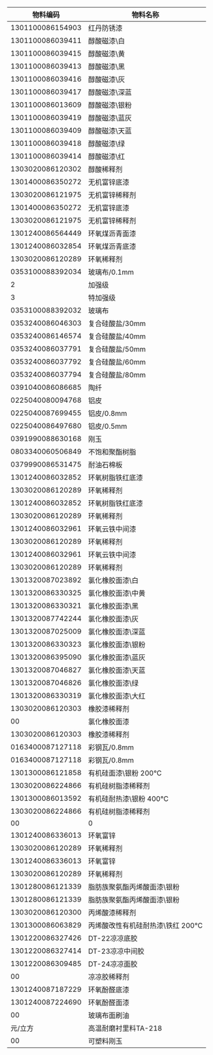 | 物料编码 | 物料名称 | 
| ------ | ------ | 
| 1301100086154903 | 红丹防锈漆 | 
| 1301100086039411 | 醇酸磁漆\白 | 
| 1301100086039415 | 醇酸磁漆\黄 | 
| 1301100086039413 | 醇酸磁漆\黑 | 
| 1301100086039416 | 醇酸磁漆\灰 | 
| 1301100086039417 | 醇酸磁漆\深蓝 | 
| 1301100086013609 | 醇酸磁漆\银粉 | 
| 1301100086039419 | 醇酸磁漆\蓝灰 | 
| 1301100086039409 | 醇酸磁漆\天蓝 | 
| 1301100086039418 | 醇酸磁漆\绿 | 
| 1301100086039414 | 醇酸磁漆\红 | 
| 1303020086120302 | 醇酸稀释剂  | 
| 1301400086350272 | 无机富锌底漆 | 
| 1303020086121975 | 无机富锌稀释剂 | 
| 1301400086350272 | 无机富锌底漆 | 
| 1303020086121975 | 无机富锌稀释剂 | 
| 1301240086564449 | 环氧煤沥青面漆 | 
| 1301240086032854 | 环氧煤沥青底漆 | 
| 1303020086120289 | 环氧稀释剂 | 
| 0353100088392034 | 玻璃布/0.1mm | 
| 2 | 加强级 | 
| 3 | 特加强级 | 
| 0353100088392032 | 玻璃布 | 
| 0353240086046303 | 复合硅酸盐/30mm | 
| 0353240086146574 | 复合硅酸盐/40mm | 
| 0353240086037791 | 复合硅酸盐/50mm | 
| 0353240086037792 | 复合硅酸盐/60mm | 
| 0353240086037794 | 复合硅酸盐/80mm | 
| 0391040086086685 | 陶纤 | 
| 0225040080094768 | 铝皮 | 
| 0225040087699455 | 铝皮/0.8mm | 
| 0225040086497680 | 铝皮/0.5mm | 
| 0391990088630168 | 刚玉 | 
| 0803340060506849 | 不饱和聚酯树脂 | 
| 0379990086531475 | 耐油石棉板 | 
| 1301240086032852 | 环氧树脂铁红底漆 | 
| 1303020086120289 | 环氧稀释剂 | 
| 1301240086032852 | 环氧树脂铁红底漆 | 
| 1303020086120289 | 环氧稀释剂 | 
| 1301240086032961 | 环氧云铁中间漆 | 
| 1303020086120289 | 环氧稀释剂 | 
| 1301240086032961 | 环氧云铁中间漆 | 
| 1303020086120289 | 环氧稀释剂 | 
| 1301320087023892 | 氯化橡胶面漆\白 | 
| 1301320086330325 | 氯化橡胶面漆\中黄 | 
| 1301320086330321 | 氯化橡胶面漆\黑 | 
| 1301320087742244 | 氯化橡胶面漆\灰 | 
| 1301320087025009 | 氯化橡胶面漆\深蓝 | 
| 1301320086330323 | 氯化橡胶面漆\银粉 | 
| 1301320086395090 | 氯化橡胶面漆\蓝灰 | 
| 1301320087046827 | 氯化橡胶面漆\天蓝 | 
| 1301320087046826 | 氯化橡胶面漆\绿  | 
| 1301320086330319 | 氯化橡胶面漆\大红 | 
| 1303020086120303 | 橡胶漆稀释剂 | 
| 00 | 氯化橡胶面漆 | 
| 1303020086120303 | 橡胶漆稀释剂 | 
| 0163400087127118 | 彩钢瓦/0.8mm | 
| 0163400087127118 | 彩钢瓦/0.8mm | 
| 1301300086121858 | 有机硅面漆\银粉 200℃ | 
| 1303020086224866 | 有机硅树脂漆稀释剂 | 
| 1301300086013592 | 有机硅耐热漆\银粉 400℃ | 
| 1303020086224866 | 有机硅树脂漆稀释剂 | 
| 00 | 0 | 
| 1301240086336013 | 环氧富锌 | 
| 1303020086120289 | 环氧稀释剂 | 
| 1301240086336013 | 环氧富锌 | 
| 1303020086120289 | 环氧稀释剂 | 
| 1301280086121339 | 脂肪族聚氨酯丙烯酸面漆\银粉 | 
| 1301280086121339 | 脂肪族聚氨酯丙烯酸面漆\银粉 | 
| 1303020086120300 | 丙烯酸漆稀释剂 | 
| 1301300086063829 | 丙烯酸改性有机硅耐热漆\铁红 200℃ | 
| 1301220086327426 | DT-22凉凉底胶 | 
| 1301220086327414 | DT-23凉凉中间胶 | 
| 1301220086309485 | DT-24凉凉面胶 | 
| 00 | 凉凉胶稀释剂 | 
| 1301240087187229 | 环氧酚醛底漆 | 
| 1301240087224690 | 环氧酚醛面漆 | 
| 00 | 玻璃布面刷油 | 
| 元/立方 | 高温耐磨衬里料TA-218 | 
| 00 | 可塑料刚玉 | 
